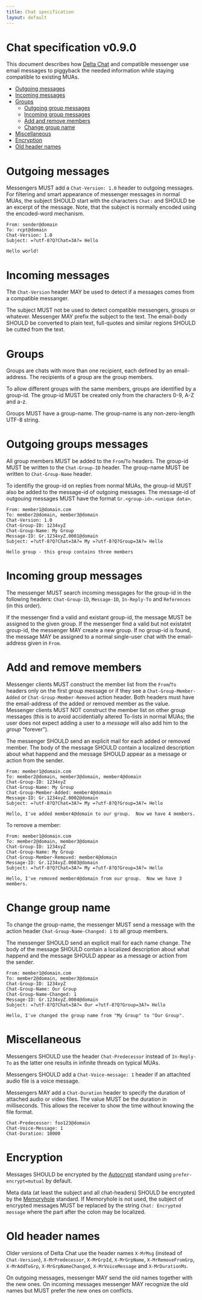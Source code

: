 ```yaml
---
title: Chat specification
layout: default
---
```



# Chat specification v0.9.0

This document describes how [Delta Chat](https://delta.chat) and compatible messenger use
email messages to piggyback the needed information while staying compatible to existing MUAs.

- [Outgoing messages](#outgoing-messages)
- [Incoming messages](#incoming-messages)
- [Groups](#groups)
    - [Outgoing group messages](#outgoing-group-messages)
    - [Incoming group messages](#incoming-group-messages)
    - [Add and remove members](#add-and-remove-members)
    - [Change group name](#change-group-name)
- [Miscellaneous](#miscellaneous)
- [Encryption](#encryption)
- [Old header names](#old-header-names)


# Outgoing messages

Messengers MUST add a `Chat-Version: 1.0` header to outgoing messages.
For filtering and smart appearance of messenger messages in normal MUAs, 
the subject SHOULD start with the characters `Chat:` and SHOULD be an excerpt of the message.
Note, that the subject is normally encoded using the encoded-word mechanism.

    From: sender@domain
    To: rcpt@domain
    Chat-Version: 1.0
    Subject: =?utf-8?Q?Chat=3A?= Hello
    
    Hello world!


# Incoming messages

The `Chat-Version` header MAY be used to detect if a messages comes from a compatible messanger.

The subject MUST not be used to detect compatible messengers, groups or whatever. Messenger MAY prefix the subject to the text.
The email-body SHOULD be converted to plain text, full-quotes and similar regions SHOULD be cutted from the text.


# Groups

Groups are chats with more than one recipient, each defined by an email-address.
The recipients of a group are the group members.

To allow different groups with the same members, groups are identified by a group-id.
The group-id MUST be created only from the characters 0-9, A-Z and a-z.

Groups MUST have a group-name. The group-name is any non-zero-length UTF-8 string.


# Outgoing groups messages

All group members MUST be added to the `From`/`To` headers. 
The group-id MUST be written to the `Chat-Group-ID` header.
The group-name MUST be written to `Chat-Group-Name` header.

To identifiy the group-id on replies from normal MUAs, the group-id MUST also be added to
the message-id of outgoing messages.  The message-id of outgouing messages MUST have the 
format `Gr.<group-id>.<unique data>`.

    From: member1@domain.com
    To: member2@domain, member3@domain
    Chat-Version: 1.0
    Chat-Group-ID: 1234xyZ
    Chat-Group-Name: My Group
    Message-ID: Gr.1234xyZ.0001@domain
    Subject: =?utf-8?Q?Chat=3A?= My =?utf-8?Q?Group=3A?= Hello
    
    Hello group - this group contains three members


# Incoming group messages

The messenger MUST search incoming messgages for the group-id in the following headers: `Chat-Group-ID`,
`Message-ID`, `In-Reply-To` and `References` (in this order).

If the messenger find a valid and existant group-id, the message MUST be assigned to the given group. 
If the messenger find a valid but not existatnt group-id, the messenger MAY create a new group.
If no group-id is found, the message MAY be assigned to a normal single-user chat with the email-address given in `From`.


# Add and remove members 

Messenger clients MUST construct the member list from the `From`/`To` headers only on the first group message or if they see a `Chat-Group-Member-Added` or `Chat-Group-Member-Removed` action header.
Both headers must have the email-address of the added or removed member as the value.
Messenger clients MUST NOT construct the member list on other group messages (this is to avoid accidentially altered To-lists in normal MUAs; the user
does not expect adding a user to a _message_ will also add him to the _group_ "forever").

The messenger SHOULD send an explicit mail for each added or removed member. 
The body of the message SHOULD contain a localized description about what happend 
and the message SHOULD appear as a message or action from the sender.

    From: member1@domain.com
    To: member2@domain, member3@domain, member4@domain
    Chat-Group-ID: 1234xyZ
    Chat-Group-Name: My Group
    Chat-Group-Member-Added: member4@domain
    Message-ID: Gr.1234xyZ.0002@domain
    Subject: =?utf-8?Q?Chat=3A?= My =?utf-8?Q?Group=3A?= Hello
        
    Hello, I've added member4@domain to our group.  Now we have 4 members.

To remove a member: 

    From: member1@domain.com
    To: member2@domain, member3@domain
    Chat-Group-ID: 1234xyZ
    Chat-Group-Name: My Group
    Chat-Group-Member-Removed: member4@domain
    Message-ID: Gr.1234xyZ.0003@domain
    Subject: =?utf-8?Q?Chat=3A?= My =?utf-8?Q?Group=3A?= Hello
        
    Hello, I've removed member4@domain from our group.  Now we have 3 members.


# Change group name

To change the group-name, the messenger MUST send a message with the action header `Chat-Group-Name-Changed: 1` to all group members.

The messenger SHOULD send an explicit mail for each name change. 
The body of the message SHOULD contain a localized description about what happend 
and the message SHOULD appear as a message or action from the sender.

    From: member1@domain.com
    To: member2@domain, member3@domain
    Chat-Group-ID: 1234xyZ
    Chat-Group-Name: Our Group
    Chat-Group-Name-Changed: 1
    Message-ID: Gr.1234xyZ.0004@domain
    Subject: =?utf-8?Q?Chat=3A?= Our =?utf-8?Q?Group=3A?= Hello
    
    Hello, I've changed the group name from "My Group" to "Our Group".


# Miscellaneous

Messengers SHOULD use the header `Chat-Predecessor` instead of `In-Reply-To` as
the latter one results in infinite threads on typical MUAs.

Messengers SHOULD add a `Chat-Voice-message: 1` header if an attachted audio file is a voice message.

Messengers MAY add a `Chat-Duration` header to specify the duration of attached audio or video files. 
The value MUST be the duration in milliseconds.
This allows the receiver to show the time without knowing the file format.

    Chat-Predecessor: foo123@domain
    Chat-Voice-Message: 1
    Chat-Duration: 10000

# Encryption

Messages SHOULD be encrypted by the [Autocrypt](https://autocrypt.org) standard using `prefer-encrypt=mutual` by default.

Meta data (at least the subject and all chat-headers) SHOULD be encrypted by the [Memoryhole](http://modernpgp.org/memoryhole/) standard. 
If Memoryhole is not used, the subject of encrypted messages MUST be replaced by the string 
`Chat: Encrypted message` where the part after the colon may be localized.


# Old header names

Older versions of Delta Chat use the header names `X-MrMsg` (instead of `Chat-Version`), `X-MrPredecessor`, `X-MrGrpId`, `X-MrGrpName`,
`X-MrRemoveFromGrp`, `X-MrAddToGrp`, `X-MrGrpNameChanged`, `X-MrVoiceMessage` and `X-MrDurationMs`.

On outgoing messages, messenger MAY send the old names together with the new ones.
On incoming messages messenger MAY recognize the old names but MUST prefer the new ones on conflicts.


